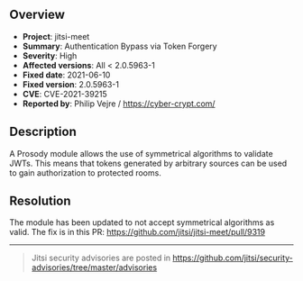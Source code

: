 ## Overview
* **Project**: jitsi-meet
* **Summary**:  Authentication Bypass via Token Forgery
* **Severity**: High
* **Affected versions**: All < 2.0.5963-1
* **Fixed date**: 2021-06-10
* **Fixed version**: 2.0.5963-1
* **CVE**: CVE-2021-39215
* **Reported by**: Philip Vejre / https://cyber-crypt.com/

## Description
A Prosody module allows the use of symmetrical algorithms to validate JWTs. This
means that tokens generated by arbitrary sources can be used to gain
authorization to protected rooms.

## Resolution
The module has been updated to not accept symmetrical algorithms as valid. The fix
is in this PR: https://github.com/jitsi/jitsi-meet/pull/9319

----

> Jitsi security advisories are posted in https://github.com/jitsi/security-advisories/tree/master/advisories
